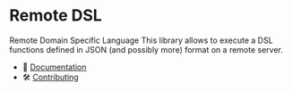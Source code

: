 # Remote DSL 

Remote Domain Specific Language 
This library allows to execute a DSL functions defined in JSON (and possibly more) format on a remote server.


- 📜 [Documentation](https://github.com/flow-php/flow/blob/1.x/README.md)
- 🛠️ [Contributing](https://github.com/flow-php/flow/blob/1.x/CONTRIBUTING.md)